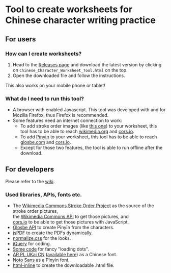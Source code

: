 # Tool to create worksheets for Chinese character writing practice
## For users
### How can I create worksheets?
1.  Head to the [Releases page](https://github.com/12jr/chinese-character-worksheets/releases) and download the latest version by clicking on `Chinese_Character_Worksheet_Tool.html` on the top.
2.  Open the downloaded file and follow the instructions.

This also works on your mobile phone or tablet!
### What do I need to run this tool?
*  A browser with enabled Javascript. This tool was developed with and for Mozilla Firefox, thus Firefox is recommended.
*  Some features need an internet connection to work:
    *  To add stroke order images (like [this one](https://upload.wikimedia.org/wikipedia/commons/b/b6/%E6%88%91-bw.png)) to your worksheet, this tool has to be able to reach [wikimedia.org](wikimedia.org) and [cors.io](https://cors.io/).
    *  To add [Pīnyīn](https://en.wikipedia.org/wiki/Pinyin) to your worksheet, this tool has to be able to reach [glosbe.com](https://glosbe.com/) and [cors.io](https://cors.io/).
    *  Except for those two features, the tool is able to run offline after the download.
## For developers
Please refer to the [wiki](https://github.com/12jr/chinese-character-worksheets/wiki).
### Used libraries, APIs, fonts etc.
*   The [Wikimedia Commons Stroke Order Project](https://commons.wikimedia.org/wiki/Commons:Stroke_Order_Project) as the source of the stroke order pictures,  
    the [Wikimedia Commons API](https://www.mediawiki.org/wiki/API:Main_page) to get those pictures, and  
    [cors.io](https://cors.io/) to be able to get those pictures with JavaScript.
*   [Glosbe API](https://glosbe.com/a-api) to create Pīnyīn from the characters.
*   [jsPDF](https://parall.ax/products/jspdf) to create the PDFs dynamically.
*   [normalize.css](https://necolas.github.io/normalize.css/) for the looks.
*   [jQuery](https://jquery.com/) for coding.
*   [Some code](https://codepen.io/vkjgr/pen/gbPaVx) for fancy "loading dots".
*   [AR PL UKai CN](https://www.freedesktop.org/wiki/Software/CJKUnifonts/) ([available here](https://github.com/saiswa/free-fonts/blob/master/PCLinuxOSFonts/AR%20PL%20UKai%20CN%2C%20Regular.ttc)) as a Chinese font.
*   [Noto Sans](https://www.google.com/get/noto/#sans-lgc) as a Pīnyīn font.
*   [html-inline](https://github.com/substack/html-inline) to create the downloadable .html file.
